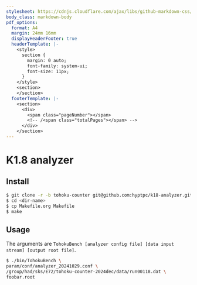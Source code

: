 ```yaml
---
stylesheet: https://cdnjs.cloudflare.com/ajax/libs/github-markdown-css/2.10.0/github-markdown.min.css
body_class: markdown-body
pdf_options:
  format: A4
  margin: 24mm 16mm
  displayHeaderFooter: true
  headerTemplate: |-
    <style>
      section {
        margin: 0 auto;
        font-family: system-ui;
        font-size: 11px;
      }
    </style>
    <section>
    </section>
  footerTemplate: |-
    <section>
      <div>
        <span class="pageNumber"></span>
        <!-- /<span class="totalPages"></span> -->
      </div>
    </section>
---
```


K1.8 analyzer
=============

## Install

```sh
$ git clone -r -b tohoku-counter git@github.com:hyptpc/k18-analyzer.git <dir-name>
$ cd <dir-name>
$ cp Makefile.org Makefile
$ make
```

## Usage

The arguments are `TohokuBench [analyzer config file] [data input stream] [output root file]`.

```sh
$ ./bin/TohokuBench \
param/conf/analyzer_20241029.conf \
/group/had/sks/E72/tohoku-counter-2024dec/data/run00118.dat \
foobar.root
```
